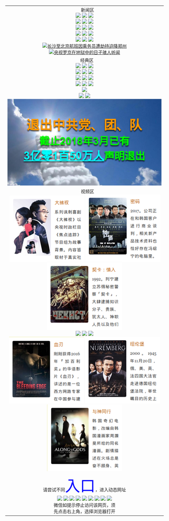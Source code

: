<table>
  <tr>
    <td align=center>
      新闻区<br>
<a href="https://s3.eu-west-2.amazonaws.com/ogatel/show.htm?from=51t#c910238" target="_blank"><img img border="0" src="https://user-images.githubusercontent.com/35414177/38976178-75f9afee-437e-11e8-83c5-c96c2bc2df69.png"></a> <a href="https://s3.eu-west-2.amazonaws.com/ogatel/show.htm?from=51t#c910228" target="_blank"><img img border="0" src="https://user-images.githubusercontent.com/35414177/38976179-76094990-437e-11e8-93a0-8554f3bb2e6d.png"></a> <a href="https://s3.eu-west-2.amazonaws.com/ogatel/show.htm?from=51t#c910245" target="_blank"><img img border="0" src="https://user-images.githubusercontent.com/35414177/38976180-761937ec-437e-11e8-8075-3875357fa7d1.png"></a>
<br>
<a href="https://s3.eu-west-2.amazonaws.com/ogatel/show.htm?from=51t#c910247" target="_blank"><img img border="0" src="https://user-images.githubusercontent.com/35414177/38976181-7628a218-437e-11e8-9dbf-c4bd16e608f8.png"></a> <a href="https://s3.eu-west-2.amazonaws.com/ogatel/show.htm?from=51t#c910250" target="_blank"><img img border="0" src="https://user-images.githubusercontent.com/35414177/38976182-763d80b6-437e-11e8-99ad-ac1017b44372.png"></a> <a href="https://s3.eu-west-2.amazonaws.com/ogatel/show.htm?from=51t#c910262" target="_blank"><img img border="0" src="https://user-images.githubusercontent.com/35414177/38976183-764b5a9c-437e-11e8-8297-78485cab6deb.png"></a>
<br>
<a href="https://s3.eu-central-1.amazonaws.com/ogatef/show.htm?from=51t#c909539" target="_blank"><img img border="0" src="https://user-images.githubusercontent.com/35414177/38914870-5ccc23c8-42af-11e8-806a-7255511d97c5.png"></a> <a href="https://s3.eu-central-1.amazonaws.com/ogatef/show.htm?from=51t#c909358" target="_blank"><img img border="0" src="https://user-images.githubusercontent.com/35414177/38914872-5ce4e20a-42af-11e8-8483-949f645e503d.png"></a> <a href="https://s3.eu-central-1.amazonaws.com/ogatef/show.htm?from=51t#c909622" target="_blank"><img img border="0" src="https://user-images.githubusercontent.com/35414177/38914871-5cd951ec-42af-11e8-9b7e-37c9ef8824f5.png"></a>
<br>
<a href="https://s3.amazonaws.com/ogate/show.htm?from=51t#c909775" target="_blank"><img img border="0" src="https://user-images.githubusercontent.com/35414177/38905255-805b0f2a-427d-11e8-9552-1dc2ce0cb10d.png"></a> <a href="https://s3.eu-central-1.amazonaws.com/ogatef/show.htm?from=51t#c909795" target="_blank"><img img border="0" src="https://user-images.githubusercontent.com/35414177/38905256-8069d438-427d-11e8-8b44-eb798e21ab95.png"></a> <a href="https://s3.eu-central-1.amazonaws.com/ogatef/show.htm?from=51t#c909794" target="_blank"><img img border="0" src="https://user-images.githubusercontent.com/35414177/38905257-8077c1ec-427d-11e8-96d5-201ac51714d1.png"></a>
<br>
<a href="https://s3.eu-central-1.amazonaws.com/ogatef/show.htm?from=51t#c909905" target="_blank"><img img border="0" src="https://user-images.githubusercontent.com/35414177/38914652-3c213c22-42ae-11e8-82d9-c8d3c5684546.png"></a> <a href="https://s3.us-east-2.amazonaws.com/ogateh/show.htm?from=51t#c909366" target="_blank"><img img border="0" src="https://user-images.githubusercontent.com/35414177/38845878-88aa6f2e-41c7-11e8-9956-262d68ca60ab.png"></a> <a href="https://s3.eu-central-1.amazonaws.com/ogatef/show.htm?from=51t#c909207" target="_blank"><img img border="0" src="https://user-images.githubusercontent.com/35414177/38845873-886209d2-41c7-11e8-8f7b-d6ede4894380.png"></a>
<br>
<a href="https://s3.eu-west-2.amazonaws.com/ogatel/show.htm?from=51t#c909262" target="_blank"><img img border="0" src="https://user-images.githubusercontent.com/35414177/38783143-7452985e-40cc-11e8-8a3a-b575f03e8e9d.png" title="长沙至北京航班因乘务员遭劫持迫降郑州" width="303"></a> <a href="https://s3.eu-central-1.amazonaws.com/ogatef/show.htm?from=51t#c894830" target="_blank"><img img border="0" src="https://user-images.githubusercontent.com/35414177/38785520-0175f218-40ef-11e8-89b7-519cc7eb3fa5.png" title="央视罗京在地狱中的日子骇人听闻" width="422"></a>
    </td>
  </tr>
  <tr>
    <td align=center>
      经典区<br>
<a href="https://s3.eu-central-1.amazonaws.com/ogatef/show.htm?from=51t#c816837" target="_blank"><img img border="0" src="https://user-images.githubusercontent.com/35414177/38845868-880d64f4-41c7-11e8-9b54-73a7ebaffdba.png"></a> <a href="https://s3.eu-central-1.amazonaws.com/ogatef/show.htm?from=51t#c838296" target="_blank"><img img border="0" src="https://user-images.githubusercontent.com/35414177/38845869-881bb176-41c7-11e8-8a7b-8df271a9f4ff.png"></a> <a href="https://s3.ap-south-1.amazonaws.com/ogatem/show.htm?from=51t#c816787" target="_blank"><img img border="0" src="https://user-images.githubusercontent.com/35414177/38845876-888fcb2e-41c7-11e8-8495-f0daf5f5c630.png"></a>
<br>
<a href="https://s3.eu-central-1.amazonaws.com/ogatef/show.htm?from=51t#c816851" target="_blank"><img img border="0" src="https://user-images.githubusercontent.com/35414177/38845874-887610bc-41c7-11e8-82a2-fd7b5b90fe22.png"></a> <a href="https://s3.eu-central-1.amazonaws.com/ogatef/show.htm?from=51t#c816479" target="_blank"><img img border="0" src="https://user-images.githubusercontent.com/35414177/38845877-889b096c-41c7-11e8-8220-77958be68a35.png"></a> <a href="https://s3.ap-south-1.amazonaws.com/ogatem/show.htm?from=51t#c841287" target="_blank"><img img border="0" src="https://user-images.githubusercontent.com/35414177/38845870-88343e30-41c7-11e8-9b63-0a5bc0fa4a96.png"></a>
<br>
<a href="https://s3.ap-south-1.amazonaws.com/ogatem/show.htm?from=51t#c816850" target="_blank"><img img border="0" src="https://user-images.githubusercontent.com/35414177/38845875-888345de-41c7-11e8-836b-44c1a5bffeae.png"></a> <a href="https://s3.ap-south-1.amazonaws.com/ogatem/show.htm?from=51t#c868205" target="_blank"><img img border="0" src="https://user-images.githubusercontent.com/35414177/38845871-884127c6-41c7-11e8-9e69-608caa1c0b73.png"></a> <a href="https://s3.ap-south-1.amazonaws.com/ogatem/show.htm?from=51t#c816857" target="_blank"><img img border="0" src="https://user-images.githubusercontent.com/35414177/38846801-4bd0f5f0-41cc-11e8-9f9a-56a8b9cb6fca.png"></a>
<br>
<a href="https://s3.ap-south-1.amazonaws.com/ogatem/show.htm?from=51t#c816609" target="_blank"><img img border="0" src="https://user-images.githubusercontent.com/35414177/38975315-621fe5e0-437b-11e8-91d4-6079eda9c9a8.png"></a> <a href="https://s3.ap-south-1.amazonaws.com/ogatem/show.htm?from=51t#c816833" target="_blank"><img img border="0" src="https://user-images.githubusercontent.com/35414177/38975041-47607b44-437a-11e8-9d87-9cda41cfc781.png"></a> <a href="https://s3.ap-south-1.amazonaws.com/ogatem/show.htm?from=51t#c816641" target="_blank"><img img border="0" src="https://user-images.githubusercontent.com/35414177/38975042-4770783c-437a-11e8-9b42-23b3e0e21696.png"></a>
<br>
<a href="https://s3.ap-south-1.amazonaws.com/ogatem/show.htm?from=51t#c816712" target="_blank"><img src="https://cloud.githubusercontent.com/assets/13546896/17031401/f8cb1b84-4f41-11e6-8ee7-c43c32d458a1.jpg" width="730"></a><br>
<a href="https://s3.ap-south-1.amazonaws.com/ogatem/show.htm?from=51t#c816703" target="_blank"><img img border="0" src="https://cloud.githubusercontent.com/assets/13546896/13417842/70b980a6-df3d-11e5-9d50-871a61e03822.jpg" width="354"></a>
<a href="https://s3.ap-south-1.amazonaws.com/ogatem/show.htm?from=51t#c816770" target="_blank"><img img border="0" src="https://cloud.githubusercontent.com/assets/13546896/14063740/9ab28898-f3ac-11e5-80de-64d215ca39f5.jpg" width="370"></a><br>
<a href="https://s3.ap-south-1.amazonaws.com/ogatem/show.htm?from=51t#c816846" target="_blank"><img img border="0" src="https://github.com/yowping/repo1/blob/master/pics/3tui_number.png?raw=true" width="730"></a><br>
    </td>
  </tr>
  <tr>
    <td align=center>
      视频区<br>
  <a href="https://s3.ca-central-1.amazonaws.com/ogatec/show.htm?from=51t#c816689" target="_blank"><img img border="0" src=https://github.com/yowping/repo1/blob/master/pics/dakucha.png?raw=true" width="238"></a> <a href="https://s3.ca-central-1.amazonaws.com/ogatec/show.htm?from=51t#c816676" target="_blank"><img src="https://github.com/yowping/repo1/blob/master/pics/passcode.png?raw=true" width="239"></a> <a href="https://s3-us-west-1.amazonaws.com/ogaten/show.htm?from=51t#c898003" target="_blank"><img src="https://github.com/yowping/repo1/blob/master/pics/qika.png?raw=true" width="238"></a>
<br>
<a href="https://s3.eu-central-1.amazonaws.com/ogatef/show.htm?from=51t#c816694" target="_blank"><img src="https://user-images.githubusercontent.com/35414177/38915133-93dfd322-42b0-11e8-8648-b4416f702cea.png" width="238"></a> <a href="https://s3.eu-central-1.amazonaws.com/ogatef/show.htm?from=51t#c816693" target="_blank"><img src="https://user-images.githubusercontent.com/35414177/38915132-93d3386a-42b0-11e8-9fe7-c2d47ee419e5.png" width="238"></a> <a href="https://s3.eu-central-1.amazonaws.com/ogatef/show.htm?from=51t#c816465" target="_blank"><img src="https://user-images.githubusercontent.com/35414177/38915131-93c55b00-42b0-11e8-91a5-4b8f36a1a9a5.png" width="238"></a>
<br>
<a href="https://s3.eu-west-2.amazonaws.com/ogatel/show.htm?from=51t#c816679" target="_blank"><img src="https://github.com/yowping/repo1/blob/master/pics/xueren.png?raw=true" width="238"></a> <a href="https://s3.eu-west-2.amazonaws.com/ogatel/show.htm?from=51t#c898757" target="_blank"><img src="https://github.com/yowping/repo1/blob/master/pics/niulunbao.png?raw=true" width="238"></a> <a href="https://s3.eu-west-2.amazonaws.com/ogatel/show.htm?from=51t#c868515" target="_blank"><img src="https://github.com/yowping/repo1/blob/master/pics/yushentongxing.png?raw=true" width="238"></a>
    </td>
  </tr>
  <tr>
    <td align=center>请尝试不同<font size="30px" color="blue">入口</font>，进入动态网址<br/>      
      <a href="https://s3.us-east-2.amazonaws.com/ogateh/show.htm?from=51t"><img src="https://www.iconsdb.com/icons/preview/caribbean-blue/home-5-xxl.png" height="75"/></a>
      <a href="https://s3.eu-west-2.amazonaws.com/ogatel/show.htm?from=51t"><img src="https://www.iconsdb.com/icons/preview/soylent-red/home-5-xxl.png" height="75"/></a>
      <a href="https://s3-us-west-1.amazonaws.com/ogaten/show.htm?from=51t"><img src="https://www.iconsdb.com/icons/preview/barbie-pink/home-5-xxl.png" height="75"/></a>
      <a href="https://s3.eu-central-1.amazonaws.com/ogatef/show.htm?from=51t"><img src="https://www.iconsdb.com/icons/preview/guacamole-green/home-4-xxl.png" height="75"/></a>
      <a href="https://s3.amazonaws.com/ogate/show.htm?from=51t"><img src="https://www.iconsdb.com/icons/preview/royal-blue/home-4-xxl.png" height="75"/></a>
      <a href="https://s3.ca-central-1.amazonaws.com/ogatec/show.htm?from=51t"><img src="https://www.iconsdb.com/icons/preview/orange/home-4-xxl.png" height="75"/></a>
      <a href="https://s3.ap-south-1.amazonaws.com/ogatem/show.htm?from=51t"><img src="https://www.iconsdb.com/icons/preview/soylent-red/home-xxl.png" height="75"/></a>
      <a href="https://s3.ap-northeast-2.amazonaws.com/ogates/show.htm?from=51t"><img src="https://www.iconsdb.com/icons/preview/orange/home-xxl.png" height="75"/></a>
      <a href="https://s3-ap-northeast-1.amazonaws.com/ogatet/show.htm?from=51t"><img src="https://www.iconsdb.com/icons/preview/caribbean-blue/home-xxl.png" height="75"/></a><br/>
      微信如提示停止访问该网页，须<br/>
      先点击右上角，选择浏览器打开<br/>
    </td>
  </tr>
</table>    

